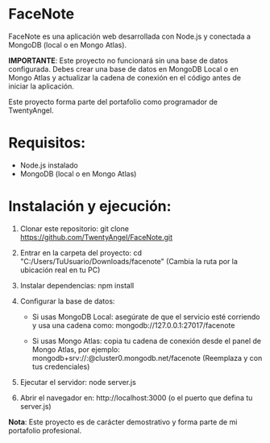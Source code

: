 # FaceNote

FaceNote es una aplicación web desarrollada con Node.js y conectada a MongoDB (local o en Mongo Atlas).

**IMPORTANTE**: Este proyecto no funcionará sin una base de datos configurada.
Debes crear una base de datos en MongoDB Local o en Mongo Atlas y actualizar la cadena de conexión en el código antes de iniciar la aplicación.

Este proyecto forma parte del portafolio como programador de TwentyAngel.

# Requisitos:
- Node.js instalado
- MongoDB (local o en Mongo Atlas)

# Instalación y ejecución:

1. Clonar este repositorio:
   git clone https://github.com/TwentyAngel/FaceNote.git

2. Entrar en la carpeta del proyecto:
   cd "C:/Users/TuUsuario/Downloads/facenote"
   (Cambia la ruta por la ubicación real en tu PC)

3. Instalar dependencias:
   npm install

4. Configurar la base de datos:
   - Si usas MongoDB Local: asegúrate de que el servicio esté corriendo y usa una cadena como:
     mongodb://127.0.0.1:27017/facenote

   - Si usas Mongo Atlas: copia tu cadena de conexión desde el panel de Mongo Atlas, por ejemplo:
     mongodb+srv://<usuario>:<password>@cluster0.mongodb.net/facenote
     (Reemplaza <usuario> y <password> con tus credenciales)

5. Ejecutar el servidor:
   node server.js

6. Abrir el navegador en:
   http://localhost:3000
   (o el puerto que defina tu server.js)

**Nota**:
Este proyecto es de carácter demostrativo y forma parte de mi portafolio profesional.
